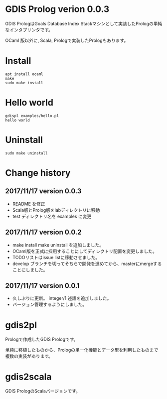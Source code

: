 # GDIS Prolog verion 0.0.3

GDIS PrologはGoals Database Index Stackマシンとして実装したPrologの単純なインタプリンタです。

OCaml 版以外に, Scala, Prologで実装したPrologもあります。

# Install

```
apt install ocaml
make
sudo make install
```

# Hello world

```
gdispl examples/hello.pl
hello world
```

# Uninstall

```
sudo make uninstall
```

# Change history

## 2017/11/17 version 0.0.3

- README を修正
- Scala版とProlog版をlabディレクトリに移動
- test ディレクトリ名を examples に変更

## 2017/11/17 version 0.0.2

- make install make uninstall を追加しました。
- OCaml版を正式に採用することにしてディレクトリ配置を変更しました。
- TODOリストはissue listに移動させました。
- develop ブランチを切ってそちらで開発を進めてから、masterにmergeすることにしました。

## 2017/11/17 version 0.0.1 

- 久しぶりに更新。 integer/1 述語を追加しました。
- バージョン管理するようにしました。

# gdis2pl

Prologで作成したGDIS Prologです。

単純に移植したものから、Prologの単一化機能とデータ型を利用したものまで複数の実装があります。

# gdis2scala

GDIS PrologのScalaバージョンです。

